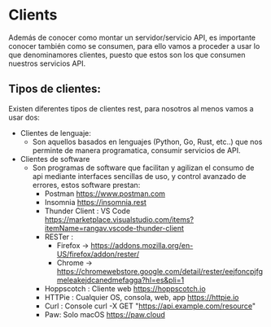 # Clients
Además de conocer como montar un servidor/servicio API, es importante conocer también como se consumen, para ello vamos
a proceder a usar lo que denominamores clientes, puesto que estos son los que consumen nuestros servicios API.

## Tipos de clientes:
Existen diferentes tipos de clientes rest, para nosotros al menos vamos a usar dos:
- Clientes de lenguaje:
  - Son aquellos basados en lenguajes (Python, Go, Rust, etc..) que nos perminte de manera programatica, consumir servicios de API.
- Clientes de software
  - Son programas de software que facilitan y agilizan el consumo de api mediante interfaces sencillas de uso, y control avanzado de errores, estos software prestan:
      - Postman https://www.postman.com
      - Insomnia https://insomnia.rest
      - Thunder Client : VS Code https://marketplace.visualstudio.com/items?itemName=rangav.vscode-thunder-client
      - RESTer :
          - Firefox -> https://addons.mozilla.org/en-US/firefox/addon/rester/
          - Chrome -> https://chromewebstore.google.com/detail/rester/eejfoncpjfgmeleakejdcanedmefagga?hl=es&pli=1
      - Hoppscotch : Cliente web https://hoppscotch.io
      - HTTPie : Cualquier OS, consola, web, app  https://httpie.io
      - Curl : Console
        curl -X GET "https://api.example.com/resource"
      - Paw: Solo macOS https://paw.cloud